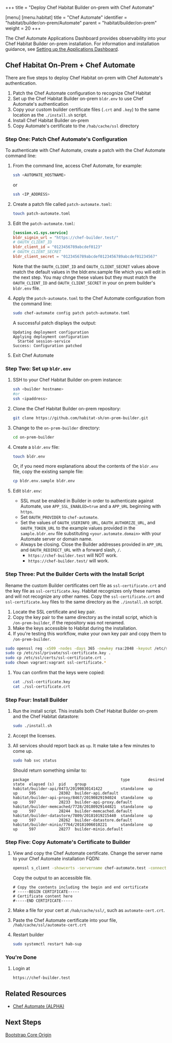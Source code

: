 +++
title = "Deploy Chef Habitat Builder on-prem with Chef Automate"

[menu]
  [menu.habitat]
    title = "Chef Automate"
    identifier = "habitat/builder/on-prem/Automate"
    parent = "habitat/builder/on-prem"
    weight = 20
+++

The Chef Automate Applications Dashboard provides observability into your Chef Habitat Builder on-prem installation. For information and installation guidance, see [Setting up the Applications Dashboard](https://docs.chef.io/automate/applications_setup/).

## Chef Habitat On-Prem + Chef Automate

There are five steps to deploy Chef Habitat on-prem with Chef Automate's authentication.

1. Patch the Chef Automate configuration to recognize Chef Habitat
1. Set up the Chef Habitat Builder on-prem `bldr.env` to use Chef Automate's authentication
1. Copy your custom builder certificate files (`.crt` and `.key`) to the same location as the `./install.sh` script.
1. Install Chef Habitat Builder on-prem
1. Copy Automate's certificate to the `/hab/cache/ssl` directory

### Step One: Patch Chef Automate's Configuration

To authenticate with Chef Automate, create a patch with the Chef Automate command line:

1. From the command line, access Chef Automate, for example:

    ```bash
    ssh <AUTOMATE_HOSTNAME>
    ```

    or

    ```bash
    ssh <IP_ADDRESS>
    ```

1. Create a patch file called `patch-automate.toml`:

    ```bash
    touch patch-automate.toml
    ```

1. Edit the `patch-automate.toml`:

    ```toml
    [session.v1.sys.service]
    bldr_signin_url = "https://chef-builder.test/"
    # OAUTH_CLIENT_ID
    bldr_client_id = "0123456789abcdef0123"
    # OAUTH_CLIENT_SECRET
    bldr_client_secret = "0123456789abcdef0123456789abcdef01234567"
    ```

    Note that the `OAUTH_CLIENT_ID` and `OAUTH_CLIENT_SECRET` values above match the default values in the bldr.env.sample file which you will edit in the next step. You may chnge these values but they must match the `OAUTH_CLIENT_ID` and `OAUTH_CLIENT_SECRET` in your on prem builder's `bldr.env` file.

1. Apply the `patch-automate.toml` to the Chef Automate configuration from the command line:

    ```bash
    sudo chef-automate config patch patch-automate.toml
    ```

    A successful patch displays the output:

    ```shell
    Updating deployment configuration
    Applying deployment configuration
      Started session-service
    Success: Configuration patched
    ```

1. Exit Chef Automate

### Step Two: Set up `bldr.env`

1. SSH to your Chef Habitat Builder on-prem instance:

    ```bash
    ssh <builder hostname>
    #or
    ssh <ipaddress>
    ```

1. Clone the Chef Habitat Builder on-prem repository:

    ```bash
    git clone https://github.com/habitat-sh/on-prem-builder.git
    ```

1. Change to the `on-prem-builder` directory:

    ```bash
    cd on-prem-builder
    ```

1. Create a `bldr.env` file:

    ```bash
    touch bldr.env
    ```

    Or, if you need more explanations about the contents of the `bldr.env` file, copy the existing sample file:

    ```bash
    cp bldr.env.sample bldr.env
    ```

1. Edit `bldr.env`:
    * SSL must be enabled in Builder in order to authenticate against Automate, use `APP_SSL_ENABLED=true` and a `APP_URL` beginning with `https`.
    * Set `OAUTH_PROVIDER` to `chef-automate`.
    * Set the values of `OAUTH_USERINFO_URL`, `OAUTH_AUTHORIZE_URL`, and `OAUTH_TOKEN_URL` to the example values provided in the `sample.bldr.env` file substituting `<your.automate.domain>` with your Automate server or domain name.
    * Always be closing. Close the Builder addresses provided in `APP_URL` and `OAUTH_REDIRECT_URL` with a forward slash, `/`.
      * `https://chef-builder.test` will NOT work.
      * `https://chef-builder.test/` will work.

### Step Three: Put the Builder Certs with the Install Script

Rename the custom Builder certificates cert file as `ssl-certificate.crt` and the key file as `ssl-certificate.key`. Habitat recognizes only these names and will not recognize any other names. Copy the `ssl-certificate.crt` and `ssl-certificate.key` files to the same directory as the `./install.sh` script.

1. Locate the SSL certificate and key pair.
1. Copy the key pair to the same directory as the install script, which is `/on-prem-builder`, if the repository was not renamed.
1. Make the keys accessible to Habitat during the installation.
1. If you're testing this workflow, make your own key pair and copy them to `/on-prem-builder`.

  ```bash
  sudo openssl req -x509 -nodes -days 365 -newkey rsa:2048 -keyout /etc/ssl/private/ssl-certificate.key -out /etc/ssl/certs/ssl-certificate.crt
  sudo cp /etc/ssl/private/ssl-certificate.key .
  sudo cp /etc/ssl/certs/ssl-certificate.crt .
  sudo chown vagrant:vagrant ssl-certificate.*
  ```

1. You can confirm that the keys were copied:

    ```bash
    cat ./ssl-certificate.key
    cat ./ssl-certificate.crt
    ```

### Step Four: Install Builder

1. Run the install script. This installs both Chef Habitat Builder on-prem and the Chef Habitat datastore:

    ```bash
    sudo ./install.sh
    ```

1. Accept the licenses.
1. All services should report back as `up`. It make take a few minutes to come up.

    ```bash
    sudo hab svc status
    ```

    Should return something similar to:

    ```shell
    package                                        type        desired  state  elapsed (s)  pid    group
    habitat/builder-api/8473/20190830141422        standalone  up       up     595          28302  builder-api.default
    habitat/builder-api-proxy/8467/20190829194024  standalone  up       up     597          28233  builder-api-proxy.default
    habitat/builder-memcached/7728/20180929144821  standalone  up       up     597          28244  builder-memcached.default
    habitat/builder-datastore/7809/20181019215440  standalone  up       up     597          28262  builder-datastore.default
    habitat/builder-minio/7764/20181006010221      standalone  up       up     597          28277  builder-minio.default
    ```

### Step Five: Copy Automate's Certificate to Builder

1. View and copy the Chef Automate certificate. Change the server name to your Chef Automate installation FQDN:

    ```bash
    openssl s_client -showcerts -servername chef-automate.test -connect chef-automate.test:443 < /dev/null | openssl x509
    ```

    Copy the output to an accessible file.

    ```shell
    # Copy the contents including the begin and end certificate
    # -----BEGIN CERTIFICATE-----
    # Certificate content here
    #-----END CERTIFICATE-----
    ```

1. Make a file for your cert at `/hab/cache/ssl/`, such as `automate-cert.crt`.
1. Paste the Chef Automate certificate into your file, `/hab/cache/ssl/automate-cert.crt`
1. Restart builder

    ```bash
    sudo systemctl restart hab-sup
    ```

### You're Done

1. Login at

    ```bash
    https://chef-builder.test
    ```

## Related Resources

* [Chef Automate (ALPHA)](https://automate.chef.io/docs/configuration/#alpha-setting-up-automate-as-an-oauth-provider-for-habitat-builder)

## Next Steps

[Bootstrap Core Origin](./bootstrap-core.md)
